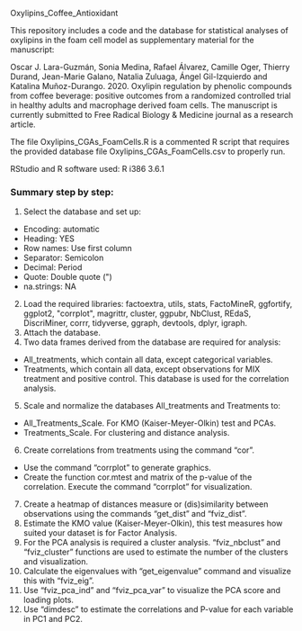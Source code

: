 Oxylipins_Coffee_Antioxidant

This repository includes a code and the database for statistical analyses of oxylipins in the foam cell model as supplementary material for the manuscript:  

Oscar J. Lara-Guzmán, Sonia Medina, Rafael Álvarez, Camille Oger, Thierry Durand, Jean-Marie Galano, Natalia Zuluaga, Ángel Gil-Izquierdo and Katalina Muñoz-Durango. 2020. Oxylipin regulation by phenolic compounds from coffee beverage:  positive outcomes from a randomized controlled trial in healthy adults and macrophage derived foam cells. 
The manuscript is currently submitted to Free Radical Biology & Medicine journal as a research article.

The file Oxylipins_CGAs_FoamCells.R is a commented R script that requires the provided database file Oxylipins_CGAs_FoamCells.csv to properly run.  

RStudio and R software used: R i386 3.6.1


### Summary step by step:
1.	Select the database and set up:
-	Encoding: automatic
-	Heading: YES
-	Row names: Use first column
-	Separator: Semicolon
-	Decimal: Period
-	Quote: Double quote (")
-	na.strings: NA
2.	Load the required libraries: factoextra, utils, stats, FactoMineR, ggfortify, ggplot2, "corrplot", magrittr, cluster, ggpubr, NbClust, REdaS, DiscriMiner, corrr, tidyverse, ggraph, devtools, dplyr, igraph.
3.	Attach the database.
4.	Two data frames derived from the database are required for analysis:
-	All_treatments, which contain all data, except categorical variables.
-	Treatments, which contain all data, except observations for MIX treatment and positive control. This database is used for the correlation analysis.
5.	Scale and normalize the databases All_treatments and Treatments to:
-	All_Treatments_Scale.  For KMO (Kaiser-Meyer-Olkin) test and PCAs.
-	Treatments_Scale. For clustering and distance analysis.
6.	Create correlations from treatments using the command “cor”.
-	Use the command “corrplot” to generate graphics.
-	Create the function cor.mtest and matrix of the p-value of the correlation. Execute the command “corrplot” for visualization.
7.	Create a heatmap of distances measure or (dis)similarity between observations using the commands “get_dist” and  “fviz_dist”.
8.	Estimate the KMO value (Kaiser-Meyer-Olkin), this test measures how suited your dataset is for Factor Analysis.
9.	For the PCA analysis is required a cluster analysis. “fviz_nbclust” and “fviz_cluster” functions are used to estimate the number of the clusters and visualization.
10.	Calculate the eigenvalues with “get_eigenvalue” command and visualize this with “fviz_eig”.
11.	Use “fviz_pca_ind” and “fviz_pca_var” to visualize the PCA score and loading plots.
12.	Use  “dimdesc”  to estimate the correlations and P-value for each variable in PC1 and PC2.
